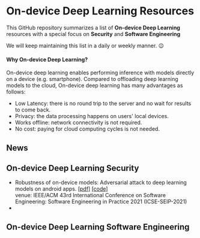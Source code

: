 # On-device Deep Learning Resources
This GitHub repository summarizes a list of **On-device Deep Learning** resources with a special focus on **Security** and **Software Engineering**

We will keep maintaining this list in a daily or weekly manner. :wink:


#### Why On-device Deep Learning?
On-device deep learning enables performing inference with models directly on a device (e.g. smartphone). Compared to offloading deep learning models to the cloud, On-device deep learning has many advantages as follows:
- Low Latency: there is no round trip to the server and no wait for results to come back.
- Privacy: the data processing happens on users' local devices.
- Works offline: network connectivity is not required.
- No cost: paying for cloud computing cycles is not needed.

## News

## On-device Deep Learning Security
- Robustness of on-device models: Adversarial attack to deep learning models on android apps.
  [[pdf]](https://arxiv.org/pdf/2101.04401.pdf)
  [[code]](https://github.com/Jinxhy/AppAIsecurity)\
  venue: IEEE/ACM 43rd International Conference on Software Engineering: Software Engineering in Practice 2021 (ICSE-SEIP-2021)
- 

## On-device Deep Learning Software Engineering

